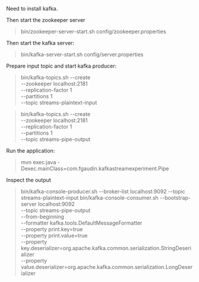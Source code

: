 Need to install kafka.

Then start the zookeeper server 
> bin/zookeeper-server-start.sh config/zookeeper.properties

Then start the kafka server:
> bin/kafka-server-start.sh config/server.properties

Prepare input topic and start kafka producer:
> bin/kafka-topics.sh --create \
    --zookeeper localhost:2181 \
    --replication-factor 1 \
    --partitions 1 \
    --topic streams-plaintext-input
    
> bin/kafka-topics.sh --create \
    --zookeeper localhost:2181 \
    --replication-factor 1 \
    --partitions 1 \
    --topic streams-pipe-output
    
Run the application:
> mvn exec:java -Dexec.mainClass=com.fgaudin.kafkastreamexperiment.Pipe

Inspect the output
> bin/kafka-console-producer.sh --broker-list localhost:9092 --topic streams-plaintext-input
> bin/kafka-console-consumer.sh --bootstrap-server localhost:9092 \
    --topic streams-pipe-output \
    --from-beginning \
    --formatter kafka.tools.DefaultMessageFormatter \
    --property print.key=true \
    --property print.value=true \
    --property key.deserializer=org.apache.kafka.common.serialization.StringDeserializer \
    --property value.deserializer=org.apache.kafka.common.serialization.LongDeserializer